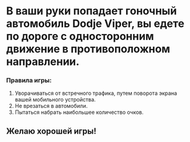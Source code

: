 # В ваши руки попадает гоночный автомобиль Dodje Viper, вы едете по дороге с односторонним движение в противоположном направлении.
### Правила игры:
1. Уворачиваться от встречного трафика, путем поворота экрана вашей мобильного устройства.
2. Не врезаться в автомобили.
3. Пытаться набрать наибольшее количество очков.

## Желаю хорошей игры!
